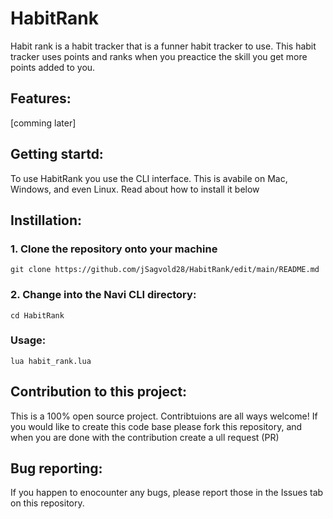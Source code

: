 # HabitRank
Habit rank is a habit tracker that is a funner habit tracker to use. This habit tracker uses points and ranks when you preactice the skill you get more points added to you.

## Features:
[comming later]

## Getting startd:
To use HabitRank you use the CLI interface. This is avabile on Mac, Windows, and even Linux. Read about how to install it below

## Instillation:

### 1. Clone the repository onto your machine
``git clone https://github.com/jSagvold28/HabitRank/edit/main/README.md``

### 2. Change into the Navi CLI directory:
``cd HabitRank``

### Usage:
``lua habit_rank.lua``

## Contribution to this project:

This is a 100% open source project. Contribtuions are all ways welcome!
If you would like to create this code base please fork this repository, and when you are done with the contribution create a ull request (PR)

## Bug reporting:

If you happen to enocounter any bugs, please report those in the Issues tab on this repository.

